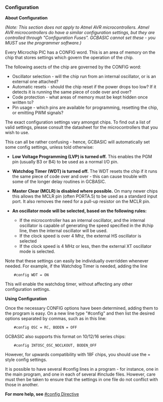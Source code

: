 <div class="section">

<div class="titlepage">

<div>

<div>

### <span id="configuration"></span>Configuration

</div>

</div>

</div>

<span class="strong">**About Configuration**</span>

<span class="emphasis">*(Note: This section does not apply to Atmel AVR
microcontrollers. Atmel AVR microcontrollers do have a similar
configuration settings, but they are controlled through "Configuration
Fuses". GCBASIC cannot set these - you MUST use the programmer
software.)*</span>

Every Microchip PIC has a CONFIG word. This is an area of memory on the
chip that stores settings which govern the operation of the chip.

The following asects of the chip are governed by the CONFIG word:

<div class="itemizedlist">

-   Oscillator selection - will the chip run from an internal
    oscillator, or is an external one attached?
-   Automatic resets - should the chip reset if the power drops too low?
    If it detects it is running the same piece of code over and over?
-   Code protection - what areas of memory must be kept hidden once
    written to?
-   Pin usage - which pins are available for programming, resetting the
    chip, or emitting PWM signals?

</div>

The exact configuration settings vary amongst chips. To find out a list
of valid settings, please consult the datasheet for the microcontrollers
that you wish to use.

This can all be rather confusing - hence, GCBASIC will automatically set
some config settings, unless told otherwise:

<div class="itemizedlist">

-   <span class="strong">**Low Voltage Programming (LVP) is turned
    off.**</span> This enables the PGM pin (usually B3 or B4) to be used
    as a normal I/O pin.

-   <span class="strong">**Watchdog Timer (WDT) is turned off.**</span>
    The WDT resets the chip if it runs the same piece of code over and
    over - this can cause trouble with some of the longer delay routines
    in GCBASIC.

-   <span class="strong">**Master Clear (MCLR) is disabled where
    possible.**</span> On many newer chips this allows the MCLR pin
    (often PORTA.5) to be used as a standard input port. It also removes
    the need for a pull-up resistor on the MCLR pin.

-   <span class="strong">**An oscillator mode will be selected, based on
    the following rules:**</span>

    <div class="itemizedlist">

    -   If the microcontroller has an internal oscillator, and the
        internal oscillator is capable of generating the speed specified
        in the \#chip line, then the internal oscillator will be used.
    -   If the clock speed is over 4 Mhz, the external HS oscillator is
        selected
    -   If the clock speed is 4 MHz or less, then the external XT
        oscillator mode is selected.

    </div>

</div>

Note that these settings can easily be individually overridden whenever
needed. For example, if the Watchdog Timer is needed, adding the line

``` screen
    #config WDT = ON
```

This will enable the watchdog timer, without affecting any other
configuration settings.

<span class="strong">**Using Configuration**</span>

Once the necessary CONFIG options have been determined, adding them to
the program is easy. On a new line type "\#config" and then list the
desired options separated by commas, such as in this line:

``` screen
    #config OSC = RC, BODEN = OFF
```

GCBASIC also supports this format on 10/12/16 series chips:

``` screen
    #config INTOSC_OSC_NOCLKOUT, BODEN_OFF
```

However, for upwards compatibility with 18F chips, you should use the =
style config settings.

It is possible to have several \#config lines in a program - for
instance, one in the main program, and one in each of several \#include
files. However, care must then be taken to ensure that the settings in
one file do not conflict with those in another.

<span class="strong">**For more help, see**</span>
<a href="_config" class="link" title="#config">#config Directive</a>

</div>
